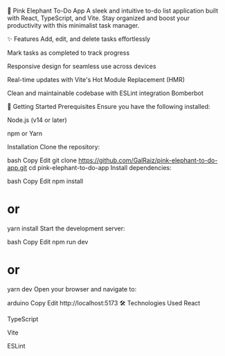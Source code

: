 🐘 Pink Elephant To-Do App
A sleek and intuitive to-do list application built with React, TypeScript, and Vite. Stay organized and boost your productivity with this minimalist task manager.​

<!-- Replace with actual screenshot path -->

✨ Features
Add, edit, and delete tasks effortlessly

Mark tasks as completed to track progress

Responsive design for seamless use across devices

Real-time updates with Vite's Hot Module Replacement (HMR)

Clean and maintainable codebase with ESLint integration​
Bomberbot

🚀 Getting Started
Prerequisites
Ensure you have the following installed:

Node.js (v14 or later)

npm or Yarn​

Installation
Clone the repository:

bash
Copy
Edit
git clone https://github.com/GalRaiz/pink-elephant-to-do-app.git
cd pink-elephant-to-do-app
Install dependencies:

bash
Copy
Edit
npm install

# or

yarn install
Start the development server:

bash
Copy
Edit
npm run dev

# or

yarn dev
Open your browser and navigate to:

arduino
Copy
Edit
http://localhost:5173
🛠️ Technologies Used
React

TypeScript

Vite

ESLint
